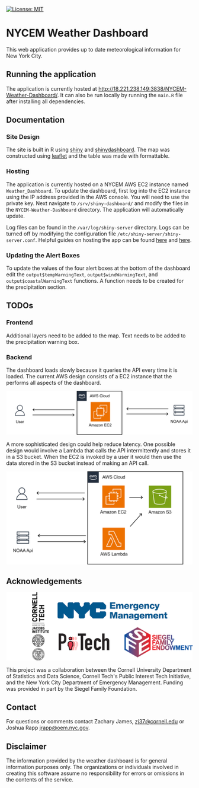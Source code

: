 [![License: MIT](https://img.shields.io/badge/license-MIT-blue.svg)](https://img.shields.io/badge/license-MIT-blue.svg)


# NYCEM Weather Dashboard

This web application provides up to date meteorological information for New York City.

<!-- ![overview](/assets/map.png) -->

## Running the application

The application is currently hosted at http://18.221.238.149:3838/NYCEM-Weather-Dashboard/. It can also be run locally by running the `main.R` file after installing all dependencies.

## Documentation

### Site Design

The site is built in R using [shiny](https://shiny.posit.co/) and [shinydashboard](https://rstudio.github.io/shinydashboard/). The map was constructed using [leaflet](https://rstudio.github.io/leaflet/) and the table was made with formattable.

### Hosting

The application is currently hosted on a NYCEM AWS EC2 instance named `Weather_Dashboard`. To update the dashboard, first log into the EC2 instance using the IP address provided in the AWS console. You will need to use the private key. Next navigate to `/srv/shiny-dashboard/` and modify the files in the `NYCEM-Weather-Dashboard` directory. The application will automatically update.

Log files can be found in the `/var/log/shiny-server` directory. Logs can be turned off by modifying the configuration file `/etc/shiny-server/shiny-server.conf`. Helpful guides on hosting the app can be found [here](https://www.charlesbordet.com/en/guide-shiny-aws/#how-to-install-shiny-server) and [here](https://towardsdatascience.com/how-to-host-a-r-shiny-app-on-aws-cloud-in-7-simple-steps-5595e7885722).

### Updating the Alert Boxes

To update the values of the four alert boxes at the bottom of the dashboard edit the `output$tempWarningText`, `output$windWarningText`, and `output$coastalWarningText` functions. A function needs to be created for the precipitation section.

## TODOs

### Frontend

Additional layers need to be added to the map. Text needs to be added to the precipitation warning box.

### Backend

The dashboard loads slowly because it queries the API every time it is loaded. The current AWS design consists of a EC2 instance that the performs all aspects of the dashboard.

![design](/assets/one.png)

A more sophisticated design could help reduce latency. One possible design would involve a Lambda that calls the API intermittently and stores it in a S3 bucket. When the EC2 is invoked by a user it would then use the data stored in the S3 bucket instead of making an API call.

![design](/assets/two.png)

## Acknowledgements

![logos](/assets/comb.png)

This project was a collaboration between the Cornell University Department of Statistics and Data Science, Cornell Tech's Public Interest Tech Initiative, and the New York City Department of Emergency Management. Funding was provided in part by the Siegel Family Foundation.

## Contact

For questions or comments contact Zachary James, zj37@cornell.edu or Joshua Rapp jrapp@oem.nyc.gov.

## Disclaimer

The information provided by the weather dashboard is for general information purposes only. The organizations or individuals involved in creating this software assume no responsibility for errors or omissions in the contents of the service.
